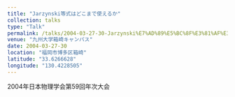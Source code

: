 ```yaml
---
title: "Jarzynski等式はどこまで使えるか"
collection: talks
type: "Talk"
permalink: /talks/2004-03-27-30-Jarzynski%E7%AD%89%E5%BC%8F%E3%81%AF%E3%81%A9%E3%81%93%E3%81%BE%E3%81%A7%E4%BD%BF%E3%81%88%E3%82%8B%E3%81%8B
venue: "九州大学箱崎キャンパス"
date: 2004-03-27-30
location: "福岡市博多区箱崎"
latitude: "33.6266628"
longitude: "130.4228505"
---
```


2004年日本物理学会第59回年次大会
